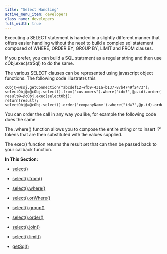 ```yaml
---
title: "Select Handling"
active_menu_item: developers
class_name: developers
full_width: true
---
```



Executing a SELECT statement is handled in a slightly different manner that offers easier handling without the need to build a complex sql statement composed of WHERE, ORDER BY, GROUP BY, LIMIT and FROM clauses.

If you prefer, you can build a SQL statement as a regular string and then use cObj.exec(strSql) to do the same.

The various SELECT clauses can be represented using javascript object functions. The following code illustrates this

    cObj@=@ssj.getConnection("abcdef12-efb9-431a-b137-87b4749f2473");
    selectObj@=@cObj.select().from("customers").where("id=?",@p.id).order('companyName');
    result@=@cObj.exec(selectObj);
    return(result);
    selectObj@=@cObj.select().order('companyName').where("id=?",@p.id).order('companyName').from("customers");
     
   

You can order the call in any way you like, for example the following code does the same

The .where() function allows you to compose the entire string or to insert '?' tokens that are then substituted with the values supplied.

The exec() function returns the result set that can then be passed back to your callback function.

**In This Section:**

 - [select()](select)

 - [select().from()](select-from)

 - [select().where()](select-where)

 - [select().orWhere()](orwhere)

 - [select().group()](select-group)

 - [select().order()](select-order)

 - [select().join()](select-join)

 - [select().limit()](select-limit)

 - [getSql()](getsql)

